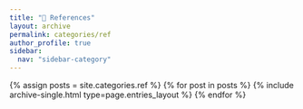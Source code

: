 ```yaml
---
title: "📌 References"
layout: archive
permalink: categories/ref
author_profile: true
sidebar:
  nav: "sidebar-category"
---
```



{% assign posts = site.categories.ref %}
{% for post in posts %} {% include archive-single.html type=page.entries_layout %} {% endfor %}

